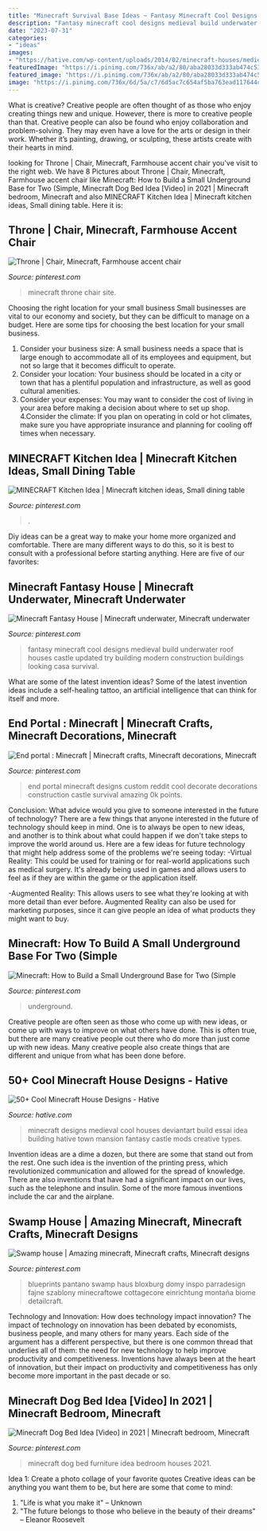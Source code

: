```yaml
---
title: "Minecraft Survival Base Ideas ~ Fantasy Minecraft Cool Designs Medieval Build Underwater Roof Houses Castle Updated Try Building Modern Construction Buildings Looking Casa Survival"
description: "Fantasy minecraft cool designs medieval build underwater roof houses castle updated try building modern construction buildings looking casa survival"
date: "2023-07-31"
categories:
- "ideas"
images:
- "https://hative.com/wp-content/uploads/2014/02/minecraft-houses/medieval-house-idea-24.jpg"
featuredImage: "https://i.pinimg.com/736x/ab/a2/80/aba28033d333ab474c53bda533a8808a.jpg"
featured_image: "https://i.pinimg.com/736x/ab/a2/80/aba28033d333ab474c53bda533a8808a.jpg"
image: "https://i.pinimg.com/736x/6d/5a/c7/6d5ac7c654af5ba763ead117644c67b9.jpg"
---
```



What is creative?
Creative people are often thought of as those who enjoy creating things new and unique. However, there is more to creative people than that. Creative people can also be found who enjoy collaboration and problem-solving. They may even have a love for the arts or design in their work. Whether it’s painting, drawing, or sculpting, these artists create with their hearts in mind.

	

		
looking for Throne | Chair, Minecraft, Farmhouse accent chair you've visit to the right web. We have 8 Pictures about Throne | Chair, Minecraft, Farmhouse accent chair like Minecraft: How to Build a Small Underground Base for Two (Simple, Minecraft Dog Bed Idea [Video] in 2021 | Minecraft bedroom, Minecraft and also MINECRAFT Kitchen Idea | Minecraft kitchen ideas, Small dining table. Here it is:
		
    
## Throne | Chair, Minecraft, Farmhouse Accent Chair

<img loading=lazy src="https://i.pinimg.com/736x/0d/2d/dd/0d2ddd16b117acb09f28c8f65b130f81--minecraft-sites.jpg" onerror="this.onerror=null;this.src='https://tse3.mm.bing.net/th?id=OIP.xygsovgCeZlBrXlg-754_wHaEK&amp;pid=15.1';" alt="Throne | Chair, Minecraft, Farmhouse accent chair">

_Source: pinterest.com_

>minecraft throne chair site. 

	

Choosing the right location for your small business
Small businesses are vital to our economy and society, but they can be difficult to manage on a budget. Here are some tips for choosing the best location for your small business. 
1. Consider your business size: A small business needs a space that is large enough to accommodate all of its employees and equipment, but not so large that it becomes difficult to operate. 
2. Consider your location: Your business should be located in a city or town that has a plentiful population and infrastructure, as well as good cultural amenities. 
3. Consider your expenses: You may want to consider the cost of living in your area before making a decision about where to set up shop. 
4.Consider the climate: If you plan on operating in cold or hot climates, make sure you have appropriate insurance and planning for cooling off times when necessary.

    
## MINECRAFT Kitchen Idea | Minecraft Kitchen Ideas, Small Dining Table

<img loading=lazy src="https://i.pinimg.com/736x/f8/12/00/f81200f3878bd1851fe64fc4fae874c8.jpg" onerror="this.onerror=null;this.src='https://tse2.mm.bing.net/th?id=OIP.WHtSr7jnvlkga67DCCHNwwHaJ3&amp;pid=15.1';" alt="MINECRAFT Kitchen Idea | Minecraft kitchen ideas, Small dining table">

_Source: pinterest.com_

>. 

	

Diy ideas can be a great way to make your home more organized and comfortable. There are many different ways to do this, so it is best to consult with a professional before starting anything. Here are five of our favorites: 

    
## Minecraft Fantasy House | Minecraft Underwater, Minecraft Underwater

<img loading=lazy src="https://i.pinimg.com/736x/ab/a2/80/aba28033d333ab474c53bda533a8808a.jpg" onerror="this.onerror=null;this.src='https://tse1.mm.bing.net/th?id=OIP.c8yAACJ9a5QHFvvvTDhO7AHaFj&amp;pid=15.1';" alt="Minecraft Fantasy House | Minecraft underwater, Minecraft underwater">

_Source: pinterest.com_

>fantasy minecraft cool designs medieval build underwater roof houses castle updated try building modern construction buildings looking casa survival. 

	

What are some of the latest invention ideas?
Some of the latest invention ideas include a self-healing tattoo, an artificial intelligence that can think for itself and more.

    
## End Portal : Minecraft | Minecraft Crafts, Minecraft Decorations, Minecraft

<img loading=lazy src="https://i.pinimg.com/736x/6d/5a/c7/6d5ac7c654af5ba763ead117644c67b9.jpg" onerror="this.onerror=null;this.src='https://tse1.mm.bing.net/th?id=OIP.vhokKg2crqUrUx4D2y6QnQHaD3&amp;pid=15.1';" alt="End portal : Minecraft | Minecraft crafts, Minecraft decorations, Minecraft">

_Source: pinterest.com_

>end portal minecraft designs custom reddit cool decorate decorations construction castle survival amazing 0k points. 

	

Conclusion: What advice would you give to someone interested in the future of technology?
There are a few things that anyone interested in the future of technology should keep in mind. One is to always be open to new ideas, and another is to think about what could happen if we don't take steps to improve the world around us. Here are a few ideas for future technology that might help address some of the problems we're seeing today: 
-Virtual Reality: This could be used for training or for real-world applications such as medical surgery. It's already being used in games and allows users to feel as if they are within the game or the application itself. 

-Augmented Reality: This allows users to see what they're looking at with more detail than ever before. Augmented Reality can also be used for marketing purposes, since it can give people an idea of what products they might want to buy.

    
## Minecraft: How To Build A Small Underground Base For Two (Simple

<img loading=lazy src="https://i.pinimg.com/736x/42/c6/70/42c6705a1966a355bca93ce6cb145adf.jpg" onerror="this.onerror=null;this.src='https://tse4.mm.bing.net/th?id=OIP.27edXm8Jkco7CR9PkrJqOQHaPj&amp;pid=15.1';" alt="Minecraft: How to Build a Small Underground Base for Two (Simple">

_Source: pinterest.com_

>underground. 

	

Creative people are often seen as those who come up with new ideas, or come up with ways to improve on what others have done. This is often true, but there are many creative people out there who do more than just come up with new ideas. Many creative people also create things that are different and unique from what has been done before.

    
## 50+ Cool Minecraft House Designs - Hative

<img loading=lazy src="https://hative.com/wp-content/uploads/2014/02/minecraft-houses/medieval-house-idea-24.jpg" onerror="this.onerror=null;this.src='https://tse3.mm.bing.net/th?id=OIP.FC_cKkRqnPdJjjE61TbQCwHaD7&amp;pid=15.1';" alt="50+ Cool Minecraft House Designs - Hative">

_Source: hative.com_

>minecraft designs medieval cool houses deviantart build essai idea building hative town mansion fantasy castle mods creative types. 

	

Invention ideas are a dime a dozen, but there are some that stand out from the rest. One such idea is the invention of the printing press, which revolutionized communication and allowed for the spread of knowledge. There are also inventions that have had a significant impact on our lives, such as the telephone and insulin. Some of the more famous inventions include the car and the airplane.

    
## Swamp House | Amazing Minecraft, Minecraft Crafts, Minecraft Designs

<img loading=lazy src="https://i.pinimg.com/736x/04/d2/00/04d2007746e6451bce6d4f812d41ed10.jpg" onerror="this.onerror=null;this.src='https://tse3.mm.bing.net/th?id=OIP.j9FYsQPrDmWl8k6mIOyF7gHaHY&amp;pid=15.1';" alt="Swamp house | Amazing minecraft, Minecraft crafts, Minecraft designs">

_Source: pinterest.com_

>blueprints pantano swamp haus bloxburg domy inspo parradesign fajne szablony minecraftowe cottagecore einrichtung montaña biome detailcraft. 

	

Technology and Innovation: How does technology impact innovation?
The impact of technology on innovation has been debated by economists, business people, and many others for many years. Each side of the argument has a different perspective, but there is one common thread that underlies all of them: the need for new technology to help improve productivity and competitiveness. Inventions have always been at the heart of innovation, but their impact on productivity and competitiveness has only become more important in the past decade or so.

    
## Minecraft Dog Bed Idea [Video] In 2021 | Minecraft Bedroom, Minecraft

<img loading=lazy src="https://i.pinimg.com/736x/3e/f6/af/3ef6af1a4a64fcebb06761fb4fd819dc.jpg" onerror="this.onerror=null;this.src='https://tse4.mm.bing.net/th?id=OIP.exAqZhnIkAkHPPW04pQPgwHaHa&amp;pid=15.1';" alt="Minecraft Dog Bed Idea [Video] in 2021 | Minecraft bedroom, Minecraft">

_Source: pinterest.com_

>minecraft dog bed furniture idea bedroom houses 2021. 

	

Idea 1: Create a photo collage of your favorite quotes
Creative ideas can be anything you want them to be, but here are some that come to mind: 

1. "Life is what you make it" – Unknown
2. "The future belongs to those who believe in the beauty of their dreams" – Eleanor Roosevelt

